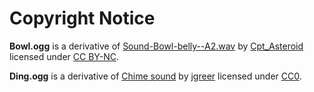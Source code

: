 # Copyright Notice

**Bowl.ogg** is a derivative of [Sound-Bowl-belly--A2.wav](https://freesound.org/people/Cpt_Asteroid/sounds/138667/) by [Cpt_Asteroid](https://freesound.org/people/Cpt_Asteroid/) licensed under [CC BY-NC](http://creativecommons.org/licenses/by-nc/3.0).

**Ding.ogg** is a derivative of [Chime sound](https://freesound.org/people/jgreer/sounds/333629/) by [jgreer](https://freesound.org/people/jgreer/) licensed under [CC0](http://creativecommons.org/publicdomain/zero/1.0).